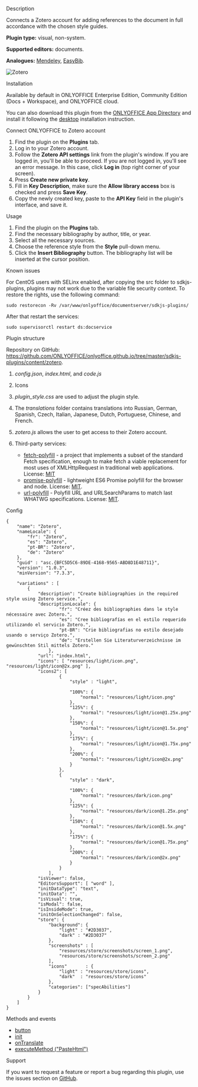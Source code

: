 Description

Connects a Zotero account for adding references to the document in full accordance with the chosen style guides.

**Plugin type:** visual, non-system.

**Supported editors:** documents.

**Analogues:** [Mendeley](https://github.com/ONLYOFFICE/onlyoffice.github.io/tree/master/sdkjs-plugins/content/mendeley), [EasyBib](https://github.com/ONLYOFFICE/onlyoffice.github.io/tree/master/sdkjs-plugins/content/easybib).

![Zotero](/content/img/plugins/gifs/zotero.gif)

Installation

Available by default in ONLYOFFICE Enterprise Edition, Community Edition (Docs + Workspace), and ONLYOFFICE cloud.

You can also download this plugin from the [ONLYOFFICE App Directory](https://www.onlyoffice.com/en/app-directory/zotero) and install it following the [desktop](/plugin/installation/desktop) installation instruction.

Connect ONLYOFFICE to Zotero account

1. Find the plugin on the **Plugins** tab.
2. Log in to your Zotero account.
3. Follow the **Zotero API settings** link from the plugin's window. If you are logged in, you'll be able to proceed. If you are not logged in, you'll see an error message. In this case, click **Log in** (top right corner of your screen).
4. Press **Create new private key**.
5. Fill in **Key Description**, make sure the **Allow library access** box is checked and press **Save Key**.
6. Copy the newly created key, paste to the **API Key** field in the plugin's interface, and save it.

Usage

1. Find the plugin on the **Plugins** tab.
2. Find the necessary bibliography by author, title, or year.
3. Select all the necessary sources.
4. Choose the reference style from the **Style** pull-down menu.
5. Click the **Insert Bibliography** button. The bibliography list will be inserted at the cursor position.

Known issues

For CentOS users with SELinx enabled, after copying the src folder to sdkjs-plugins, plugins may not work due to the variable file security context. To restore the rights, use the following command:

```
sudo restorecon -Rv /var/www/onlyoffice/documentserver/sdkjs-plugins/
```

After that restart the services:

```
sudo supervisorctl restart ds:docservice
```

Plugin structure

Repository on GitHub: <https://github.com/ONLYOFFICE/onlyoffice.github.io/tree/master/sdkjs-plugins/content/zotero>.

1. *config.json*, *index.html*, and *code.js*

2. Icons

3. *plugin\_style.css* are used to adjust the plugin style.

4. The *translations* folder contains translations into Russian, German, Spanish, Czech, Italian, Japanese, Dutch, Portuguese, Chinese, and French.

5. *zotero.js* allows the user to get access to their Zotero account.

6. Third-party services:

   * [fetch-polyfill](https://github.com/github/fetch) - a project that implements a subset of the standard Fetch specification, enough to make fetch a viable replacement for most uses of XMLHttpRequest in traditional web applications. License: [MIT](https://github.com/ONLYOFFICE/onlyoffice.github.io/blob/master/sdkjs-plugins/content/zotero/licenses/fetch-polyfill.license)
   * [promise-polyfill](https://github.com/taylorhakes/promise-polyfill) - lightweight ES6 Promise polyfill for the browser and node. License: [MIT](https://github.com/ONLYOFFICE/onlyoffice.github.io/blob/master/sdkjs-plugins/content/zotero/licenses/promise-polyfill.license).
   * [url-polyfill](https://github.com/lifaon74/url-polyfill) - Polyfill URL and URLSearchParams to match last WHATWG specifications. License: [MIT](https://github.com/ONLYOFFICE/onlyoffice.github.io/blob/master/sdkjs-plugins/content/zotero/licenses/url-polyfill.license).

Config

```
{
    "name": "Zotero",
    "nameLocale": {
        "fr": "Zotero",
        "es": "Zotero",
        "pt-BR": "Zotero",
        "de": "Zotero"
    },
    "guid" : "asc.{BFC5D5C6-89DE-4168-9565-ABD8D1E48711}",
    "version": "1.0.3",
    "minVersion": "7.3.3",

    "variations" : [
        {
            "description": "Create bibliographies in the required style using Zotero service.",
            "descriptionLocale": {
                    "fr": "Créez des bibliographies dans le style nécessaire avec Zotero.",
                    "es": "Cree bibliografías en el estilo requerido utilizando el servicio Zotero.",
                    "pt-BR": "Crie bibliografias no estilo desejado usando o serviço Zotero.",
                    "de": "Erstellen Sie Literaturverzeichnisse im gewünschten Stil mittels Zotero."
                },
            "url": "index.html",
            "icons": [ "resources/light/icon.png", "resources/light/icon@2x.png" ],
            "icons2": [
                    {
                        "style" : "light",
                        
                        "100%": {
                            "normal": "resources/light/icon.png"
                        },
                        "125%": {
                            "normal": "resources/light/icon@1.25x.png"
                        },
                        "150%": {
                            "normal": "resources/light/icon@1.5x.png"
                        },
                        "175%": {
                            "normal": "resources/light/icon@1.75x.png"
                        },
                        "200%": {
                            "normal": "resources/light/icon@2x.png"
                        }
                    },
                    {
                        "style" : "dark",
                        
                        "100%": {
                            "normal": "resources/dark/icon.png"
                        },
                        "125%": {
                            "normal": "resources/dark/icon@1.25x.png"
                        },
                        "150%": {
                            "normal": "resources/dark/icon@1.5x.png"
                        },
                        "175%": {
                            "normal": "resources/dark/icon@1.75x.png"
                        },
                        "200%": {
                            "normal": "resources/dark/icon@2x.png"
                        }
                    }
                ],
            "isViewer": false,
            "EditorsSupport": [ "word" ],
            "initDataType": "text",
            "initData": "",
            "isVisual": true,
            "isModal": false,
            "isInsideMode": true,
            "initOnSelectionChanged": false,
            "store": {
                "background": {
                    "light" : "#2D3037",
                    "dark" : "#2D3037"
                },
                "screenshots" : [
                    "resources/store/screenshots/screen_1.png",
                    "resources/store/screenshots/screen_2.png"
                ],
                "icons"       : {
                    "light" : "resources/store/icons",
                    "dark"  : "resources/store/icons"
                },
                "categories": ["specAbilities"]
            }
        }
    ]
}
```

Methods and events

* [button](/plugin/events/button)
* [init](/plugin/events/init)
* [onTranslate](/plugin/events/ontranslate)
* [executeMethod ("PasteHtml")](/plugin/executemethod/common/pastehtml)

Support

If you want to request a feature or report a bug regarding this plugin, use the issues section on [GitHub](https://github.com/ONLYOFFICE/onlyoffice.github.io/issues).
